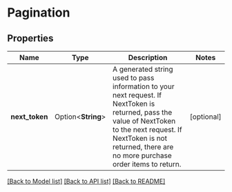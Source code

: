 # Pagination

## Properties

Name | Type | Description | Notes
------------ | ------------- | ------------- | -------------
**next_token** | Option<**String**> | A generated string used to pass information to your next request. If NextToken is returned, pass the value of NextToken to the next request. If NextToken is not returned, there are no more purchase order items to return. | [optional]

[[Back to Model list]](../README.md#documentation-for-models) [[Back to API list]](../README.md#documentation-for-api-endpoints) [[Back to README]](../README.md)


